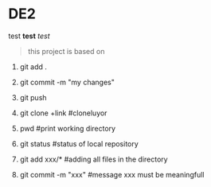 # DE2

test **test** *test*
>this project is based on
1. git add .
2. git commit -m "my changes"
3. git push

1. git clone +link       #cloneluyor
2. pwd                   #print working directory
3. git status            #status of local repository
4. git add xxx/*         #adding all files in the directory
5. git commit -m "xxx"   #message xxx must be meaningfull
